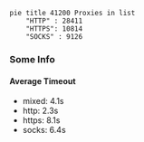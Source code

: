 
```mermaid
pie title 41200 Proxies in list
    "HTTP" : 28411
    "HTTPS": 10814
    "SOCKS" : 9126
```

### Some Info
#### Average Timeout

- mixed: 4.1s
- http: 2.3s
- https: 8.1s
- socks: 6.4s